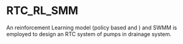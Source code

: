 # RTC_RL_SMM
An reinforcement Learning model (policy based and ) and SWMM is employed to design an RTC system of pumps in drainage system.
